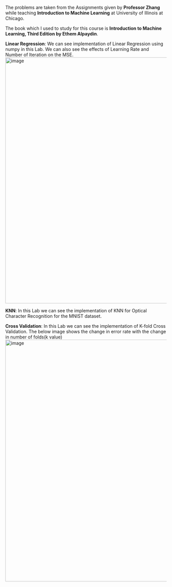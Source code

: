 The problems are taken from the Assignments given by <b>Professor Zhang</b> while teaching <b>Introduction to Machine Learning</b> at University of Illinois at Chicago.

The book which I used to study for this course is <b>Introduction to Machine Learning, Third Edition by Ethem Alpaydin</b>.

<b>Linear Regression</b>:
We can see implementation of Linear Regression using numpy in this Lab.
We can also see the effects of Learning Rate and Number of Iteration on the MSE.
<img width="765" alt="image" src="https://github.com/sankalprane/Intro-to-Machine-Learning/assets/73281026/5be30168-47a8-4032-aaf8-6cca590e83b8">

<b>KNN</b>:
In this Lab we can see the implementation of KNN for Optical Character Recognition for the MNIST dataset.

<b>Cross Validation</b>:
In this Lab we can see the implementation of K-fold Cross Validation.
The below image shows the change in error rate with the change in number of folds(k value)
<img width="752" alt="image" src="https://github.com/sankalprane/Intro-to-Machine-Learning/assets/73281026/2f44d910-bcba-4f90-9d40-097d61129027">
